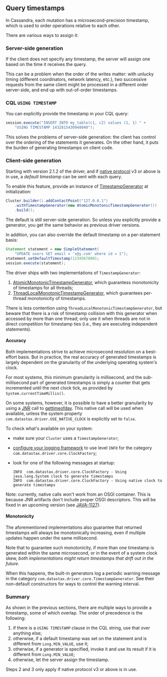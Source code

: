 <!--
Licensed to the Apache Software Foundation (ASF) under one
or more contributor license agreements.  See the NOTICE file
distributed with this work for additional information
regarding copyright ownership.  The ASF licenses this file
to you under the Apache License, Version 2.0 (the
"License"); you may not use this file except in compliance
with the License.  You may obtain a copy of the License at

  http://www.apache.org/licenses/LICENSE-2.0

Unless required by applicable law or agreed to in writing,
software distributed under the License is distributed on an
"AS IS" BASIS, WITHOUT WARRANTIES OR CONDITIONS OF ANY
KIND, either express or implied.  See the License for the
specific language governing permissions and limitations
under the License.
-->

## Query timestamps

In Cassandra, each mutation has a microsecond-precision timestamp, which
is used to order operations relative to each other.

There are various ways to assign it:

### Server-side generation

If the client does not specify any timestamp, the server will assign one
based on the time it receives the query.

This can be a problem when the order of the writes matter: with unlucky
timing (different coordinators, network latency, etc.), two successive
requests from the same client might be processed in a different order
server-side, and end up with out-of-order timestamps.

### CQL `USING TIMESTAMP`

You can explicitly provide the timestamp in your CQL query:

```java
session.execute("INSERT INTO my_table(c1, c2) values (1, 1) " +
    "USING TIMESTAMP 1432815430948040");
```

This solves the problems of server-side generation: the client has
control over the ordering of the statements it generates. On the other
hand, it puts the burden of generating timestamps on client code.

### Client-side generation

Starting with version 2.1.2 of the driver, and if [native
protocol](../native_protocol/) v3 or above is in use, a *default
timestamp* can be sent with each query.

To enable this feature, provide an instance of [TimestampGenerator][tsg]
at initialization:

```java
Cluster.builder().addContactPoint("127.0.0.1")
    .withTimestampGenerator(new AtomicMonotonicTimestampGenerator())
    .build();
```

The default is still server-side generation. So unless you explicitly
provide a generator, you get the same behavior as previous driver
versions.

In addition, you can also override the default timestamp on a
per-statement basis:

```java
Statement statement = new SimpleStatement(
    "UPDATE users SET email = 'x@y.com' where id = 1");
statement.setDefaultTimestamp(1234567890);
session.execute(statement);
```

[tsg]: http://docs.datastax.com/en/drivers/java/2.1/com/datastax/driver/core/TimestampGenerator.html

The driver ships with two implementations of `TimestampGenerator`:

1. [AtomicMonotonicTimestampGenerator][amtsg], which guarantess monotonicity of timestamps for all threads;
2. [ThreadLocalMonotonicTimestampGenerator][tlmtsg], which guarantees per-thread monotonicity of timestamps.

There is less contention using `ThreadLocalMonotonicTimestampGenerator`, but beware
that there is a risk of timestamp collision with this generator when accessed by more than one
thread; only use it when threads are not in direct competition for timestamp ties (i.e., they are executing
independent statements).

[amtsg]:  http://docs.datastax.com/en/drivers/java/2.1/com/datastax/driver/core/AtomicMonotonicTimestampGenerator.html
[tlmtsg]: http://docs.datastax.com/en/drivers/java/2.1/com/datastax/driver/core/ThreadLocalMonotonicTimestampGenerator.html

#### Accuracy

Both implementations strive to achieve microsecond resolution on a best-effort basis.
But in practice, the real accuracy of generated timestamps is largely dependent on the
granularity of the underlying operating system's clock.

For most systems, this minimum granularity is millisecond, and
the sub-millisecond part of generated timestamps is simply a counter that gets incremented
until the next clock tick, as provided by `System.currentTimeMillis()`.

On some systems, however, it is possible to have a better granularity by using a [JNR]
call to [gettimeofday]. This native call will be used when available, unless the system
property `com.datastax.driver.USE_NATIVE_CLOCK` is explicitly set to `false`.

To check what's available on your system:

* make sure your `Cluster` uses a `TimestampGenerator`;
* [configure your logging framework](../logging/) to use level `INFO` for the category
  `com.datastax.driver.core.ClockFactory`;
* look for one of the following messages at startup:

    ```
    INFO  com.datastax.driver.core.ClockFactory - Using java.lang.System clock to generate timestamps
    INFO  com.datastax.driver.core.ClockFactory - Using native clock to generate timestamps
    ```

Note: currently, native calls won't work from an OSGI container. This is because JNR artifacts don't include proper OSGI
descriptors. This will be fixed in an upcoming version (see
[JAVA-1127](https://datastax-oss.atlassian.net/browse/JAVA-1127)).

[gettimeofday]: http://man7.org/linux/man-pages/man2/settimeofday.2.html
[JNR]: https://github.com/jnr/jnr-ffi

#### Monotonicity

The aforementioned implementations also guarantee
that returned timestamps will always be monotonically increasing, even if multiple updates
happen under the same millisecond.

Note that to guarantee such monotonicity, if more than one timestamp is generated
within the same microsecond, or in the event of a system clock skew, _both implementations might
return timestamps that drift out in the future_.

When this happens, the built-in generators log a periodic warning message in the category
`com.datastax.driver.core.TimestampGenerator`. See their non-default constructors for ways to control the warning
interval.

### Summary

As shown in the previous sections, there are multiple ways to provide a
timestamp, some of which overlap. The order of precedence is the
following:

1. if there is a `USING TIMESTAMP` clause in the CQL string, use that
   over anything else;
2. otherwise, if a default timestamp was set on the statement and is
   different from `Long.MIN_VALUE`, use it;
3. otherwise, if a generator is specified, invoke it and use its result
   if it is different from `Long.MIN_VALUE`;
4. otherwise, let the server assign the timestamp.

Steps 2 and 3 only apply if native protocol v3 or above is in use.
